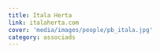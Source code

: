 ```yaml
---
title: Itala Herta
link: italaherta.com
cover: 'media/images/people/pb_itala.jpg'
category: associads
---
```

